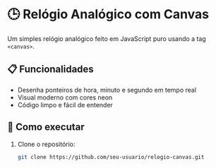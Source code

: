 # 🕒 Relógio Analógico com Canvas

Um simples relógio analógico feito em JavaScript puro usando a tag `<canvas>`.

## 📋 Funcionalidades

- Desenha ponteiros de hora, minuto e segundo em tempo real
- Visual moderno com cores neon
- Código limpo e fácil de entender

## 🚀 Como executar

1. Clone o repositório:
   ```bash
   git clone https://github.com/seu-usuario/relogio-canvas.git

